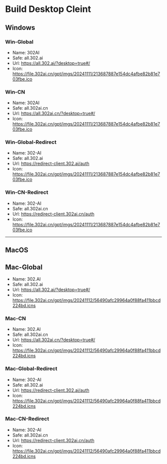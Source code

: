 # Build Desktop Cleint

## Windows

### Win-Global

- Name: 302AI
- Safe: all.302.ai
- Url: https://all.302.ai/?desktop=true#/
- Icon: https://file.302ai.cn/gpt/imgs/20241111/213687887e154dc4afbe82b81e703fbe.ico

### Win-CN

- Name: 302AI
- Safe: all.302ai.cn
- Url: https://all.302ai.cn/?desktop=true#/
- Icon: https://file.302ai.cn/gpt/imgs/20241111/213687887e154dc4afbe82b81e703fbe.ico

### Win-Global-Redirect

- Name: 302-AI
- Safe: all.302.ai
- Url: https://redirect-client.302.ai/auth
- Icon: https://file.302ai.cn/gpt/imgs/20241111/213687887e154dc4afbe82b81e703fbe.ico

### Win-CN-Redirect

- Name: 302-AI
- Safe: all.302ai.cn
- Url: https://redirect-client.302ai.cn/auth
- Icon: https://file.302ai.cn/gpt/imgs/20241111/213687887e154dc4afbe82b81e703fbe.ico

---

## MacOS

## Mac-Global

- Name: 302.AI
- Safe: all.302.ai
- Url: https://all.302.ai/?desktop=true#/
- Icon: https://file.302ai.cn/gpt/imgs/20241112/56490afc29964a0f88fa411bbcd224bd.icns

### Mac-CN

- Name: 302.AI
- Safe: all.302ai.cn
- Url: https://all.302ai.cn/?desktop=true#/
- Icon: https://file.302ai.cn/gpt/imgs/20241112/56490afc29964a0f88fa411bbcd224bd.icns

### Mac-Global-Redirect

- Name: 302-AI
- Safe: all.302.ai
- Url: https://redirect-client.302.ai/auth
- Icon: https://file.302ai.cn/gpt/imgs/20241112/56490afc29964a0f88fa411bbcd224bd.icns

### Mac-CN-Redirect

- Name: 302-AI
- Safe: all.302ai.cn
- Url: https://redirect-client.302ai.cn/auth
- Icon: https://file.302ai.cn/gpt/imgs/20241112/56490afc29964a0f88fa411bbcd224bd.icns
